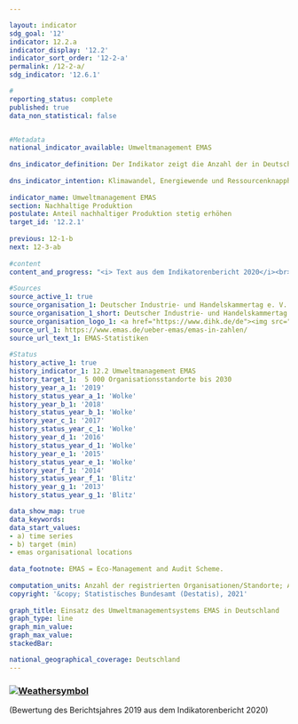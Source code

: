 ```yaml
---

layout: indicator    
sdg_goal: '12'    
indicator: 12.2.a    
indicator_display: '12.2'    
indicator_sort_order: '12-2-a'    
permalink: /12-2-a/    
sdg_indicator: '12.6.1'    

#    
reporting_status: complete    
published: true    
data_non_statistical: false    


#Metadata    
national_indicator_available: Umweltmanagement EMAS    
    
dns_indicator_definition: Der Indikator zeigt die Anzahl der in Deutschland für das Umweltmanagementsystem EMAS (Eco-Management and Audit Scheme) registrierten Standorte deutscher Organisationen.    
    
dns_indicator_intention: Klimawandel, Energiewende und Ressourcenknappheit stellen Unternehmen vor neue Herausforderungen mit der Folge, dass sie ihre betriebswirtschaftlichen Abläufe, Strukturen und Produkte entsprechend umwelt- und ressourcenschonend gestalten müssen. Das Umweltmanagementsystem EMAS bietet ein Konzept für einen systematischen betrieblichen Umweltschutz und ist mit dem Anspruch verbunden, die Umweltleistung des Organisationsstandortes stetig zu verbessern. Deshalb lautet das Ziel, bis zum Jahr 2030 insgesamt 5 000 Organisationsstandorte für das Umweltmanagement EMAS auszuweisen.    
    
indicator_name: Umweltmanagement EMAS    
section: Nachhaltige Produktion    
postulate: Anteil nachhaltiger Produktion stetig erhöhen    
target_id: '12.2.1'    
    
previous: 12-1-b    
next: 12-3-ab    
    
#content    
content_and_progress: "<i> Text aus dem Indikatorenbericht 2020</i><br><br>EMAS ist ein freiwilliges Instrument der Europäischen Union, das Organisationen jeder Größe und Branche dabei unterstützt, ihre Umweltleistung kontinuierlich zu verbessern. Eine EMAS-Zertifizierung impliziert nicht, dass eine Organisation oder ihre Produkte per se umweltfreundlicher als vergleichbare Organisationen bzw. Produkte sind. Mit EMAS ist eine Umweltberichtspflicht (sogenannte Umwelterklärung) verbunden. Diese beinhaltet die Berichterstattung zu den wesentlichen Umweltauswirkungen des betreffenden Unternehmens sowie die Datenbereitstellung zu den Themenfeldern Energie und Materialeffizienz, Emissionen, Wasser, Abfall und Flächenverbrauch/biologische Vielfalt. Die Umwelterklärung muss von den Organisationen jährlich – seit 2010 von kleinen und mittleren Unternehmen auf Antrag zweijährlich – aktualisiert werden. Die öffentliche Umwelterklärung sowie weitere interne Dokumente werden von unabhängigen, staatlich zugelassenen Umweltgutachterinnen und -gutachtern geprüft. Die Prüfung ist regelmäßig und dabei spätestens alle drei Jahre zu wiederholen. Organisationen, welche die Überprüfung erfolgreich bestehen und bei denen keine Umweltrechtsverstöße oder Beschwerden vorliegen, werden in das EMAS-Register eingetragen. Für die Qualitätssicherung ist der Umweltgutachterausschuss<sup>1</sup>  zuständig. EMAS-Organisationen und -Standorte werden durch die zuständige Industrie- und Handelskammer oder Handwerkskammer registriert und in einer öffentlich zugänglichen Datenbank beim Deutschen Industrie- und Handelskammertag gespeichert.<br><br>Methodisch ist zu beachten, dass im EMAS-Register die Anzahl der Registrierungen abgebildet wird. Teilnehmenden Organisationen steht es frei, unter einer Organisationsregistrierung mehrere Standorte aufzunehmen (Sammelregistrierung) oder Standorte einzeln registrieren zu lassen. Einige Organisationen haben zum Teil auch ihre ausländischen Standorte in Deutschland registrieren lassen oder ausländische Organisationen ihre deutschen Standorte. Diese befinden sich ebenfalls im EMAS-Register, sind jedoch bei der hier ausgewiesenen Anzahl der EMAS-Standorte nicht enthalten.<br><br>Im Jahr 2019 waren in Deutschland 2 170 EMAS-Standorte registriert. Dies entspricht einer Erhöhung um 10,8 % gegenüber 2005. Betrachtet man die Entwicklung der letzten fünf Jahre, so hat sich der Indikator im Durchschnitt leicht in Richtung des Ziels entwickelt. Bei gleichbleibender Entwicklung würde das Ziel für 2030 allerdings deutlich verfehlt werden.<br><br>Die Anzahl der Beschäftigten in den registrierten Organisationen betrug im Jahr 2019 insgesamt 988 401 Personen. Dies entsprach einer Erhöhung von 2,8 % gegenüber 2005.<br><br>Die 2 170 im Jahr 2019 registrieren EMAS-Standorte in Deutschland gehörten insgesamt 1 150 Organisationen an. Die Zahl der Organisationen ist seit 2005 um 22,9% gesunken. Darüber hinaus waren die Organisationen im Jahr 2019 sehr heterogen auf das Bundesgebiet verteilt. Die meisten waren in Baden-Württemberg (347) und Bayern (288) angesiedelt, gefolgt von Nordrhein-Westfalen (105). In Mecklenburg-Vorpommern gab es dagegen nur zwei registrierte Organisationen. Die Verteilung nach Wirtschaftszweigen im Jahr 2019 gestaltete sich wie folgt: 38,3 % der Organisationen gehörten dem Verarbeitenden Gewerbe, 9,4 % der Erbringung von sonstigen Dienstleistungen, 8,0 % dem Bereich Erziehung und Unterricht sowie 7,6 % dem Gastgewerbe an.<br><br><small><sup>1</sup>Der Umweltgutachterausschuss ist ein unabhängiges Beratungsgremium des Bundesministeriums für Umwelt, Naturschutz und nukleare Sicherheit.</small>"    
    
#Sources    
source_active_1: true                    
source_organisation_1: Deutscher Industrie- und Handelskammertag e. V. (DIHK)                    
source_organisation_1_short: Deutscher Industrie- und Handelskammertag e. V. (DIHK)                    
source_organisation_logo_1: <a href="https://www.dihk.de/de"><img src="https://g205sdgs.github.io/sdg-indicators/public/logos/dihk.png" alt=" Deutscher Industrie- und Handelskammertag e. V. (DIHK)" title="Klicken Sie hier um zu der Homepage der Organisation zu gelangen" /></a>                    
source_url_1: https://www.emas.de/ueber-emas/emas-in-zahlen/                        
source_url_text_1: EMAS-Statistiken                        
    
#Status    
history_active_1: true
history_indicator_1: 12.2 Umweltmanagement EMAS
history_target_1:  5 000 Organisationsstandorte bis 2030
history_year_a_1: '2019'                            
history_status_year_a_1: 'Wolke'
history_year_b_1: '2018'                            
history_status_year_b_1: 'Wolke'
history_year_c_1: '2017'                            
history_status_year_c_1: 'Wolke'
history_year_d_1: '2016'                            
history_status_year_d_1: 'Wolke'
history_year_e_1: '2015'                            
history_status_year_e_1: 'Wolke'
history_year_f_1: '2014'                            
history_status_year_f_1: 'Blitz'
history_year_g_1: '2013'                            
history_status_year_g_1: 'Blitz'    

data_show_map: true    
data_keywords:    
data_start_values:     
- a) time series
- b) target (min)
- emas organisational locations
    
data_footnote: EMAS = Eco-Management and Audit Scheme.    
    
computation_units: Anzahl der registrierten Organisationen/Standorte; Anzahl der Beschäftigten, in Tausend    
copyright: '&copy; Statistisches Bundesamt (Destatis), 2021'
    
graph_title: Einsatz des Umweltmanagementsystems EMAS in Deutschland    
graph_type: line    
graph_min_value:     
graph_max_value:     
stackedBar:    

national_geographical_coverage: Deutschland    
---    
```

<div>
  <div class="my-header">
    <h3>
      <a href="https://sustainabledevelopment-deutschland.github.io/status/"><img src="https://g205sdgs.github.io/sdg-indicators/public/Wettersymbole/Wolke.png" title="Der Indikator entwickelt sich zwar in die gewünschte Richtung auf das Ziel zu, bei Fortsetzung der Entwicklung würde das Ziel im Zieljahr aber um mehr als 20&nbsp;% verfehlt" alt="Weathersymbol" />
      </a>
    </h3>
  </div>
  <div class="my-header-note">
    <span> (Bewertung des Berichtsjahres 2019 aus dem Indikatorenbericht 2020)</span>
  </div>
</div>